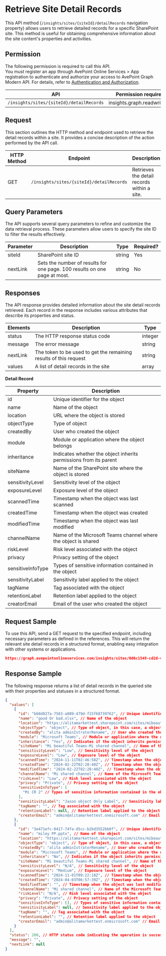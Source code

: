 # Retrieve Site Detail Records

This API method (`/insights/sites/{siteId}/detailRecords` navigation property) allows users to retrieve detailed records for a specific SharePoint site. This method is useful for obtaining comprehensive information about the site content's properties and activities.

[Detail record? site content? ]: #

## Permission

The following permission is required to call this API.  
You must register an app through AvePoint Online Services > App registration to authenticate and authorize your access to AvePoint Graph Modern API. For details, refer to [Authentication and Authorization](https://learn.avepoint.com/docs/Use-AvePoint-Graph-Modern-API.html#authentication-and-authorization).

| API     | Permission required | 
|-------------------|---------------|
| `/insights/sites/{siteId}/detailRecords` | insights.graph.readwrite.all  |

## Request

This section outlines the HTTP method and endpoint used to retrieve the detail records within a site. It provides a concise description of the action performed by the API call. 

| HTTP Method | Endpoint | Description |
| --- | --- | --- |
| GET | `/insights/sites/{siteId}/detailRecords` | Retrieves the detail records within a site. |



## Query Parameters

The API supports several query parameters to refine and customize the data retrieval process. These parameters allow users to specify the site ID to filter the results effectively.

| Parameter | Description | Type    | Required? |
|-----------|-------------|---------|-----------|
| siteId    | SharePoint site ID | string  | Yes       |
| nextLink  | Sets the number of results for one page. 100 results on one page at most. | string  | No        |

## Responses

The API response provides detailed information about the site detail records retrieved. Each record in the response includes various attributes that describe its properties and status.

| Elements | Description                                      | Type    |
|----------|--------------------------------------------------|---------|
| status   | The HTTP response status code                    | integer |
| message  | The error message                                | string  |
| nextLink | The token to be used to get the remaining results of this request | string  |
| values   | A list of detail records in the site          | array   |

**Detail Record**

| Property          | Description                                                                 |
|-------------------|-----------------------------------------------------------------------------|
| id                | Unique identifier for the object                                             |
| name              | Name of the object                                                            |
| location          | URL where the object is stored                                                |
| objectType        | Type of object                                     |
| createdBy         | User who created the object                                                   |
| module            | Module or application where the object belongs                                |
| inheritance       | Indicates whether the object inherits permissions from its parent                  |
| siteName          | Name of the SharePoint site where the object is stored                        |
| sensitivityLevel  | Sensitivity level of the object                                               |
| exposureLevel     | Exposure level of the object                                                  |
| scannedTime       | Timestamp when the object was last scanned                                    |
| createdTime       | Timestamp when the object was created                                         |
| modifiedTime      | Timestamp when the object was last modified                                   |
| channelName       | Name of the Microsoft Teams channel where the object is shared                |
| riskLevel         | Risk level associated with the object                                         |
| privacy           | Privacy setting of the object                                                 |
| sensitiveInfoType | Types of sensitive information contained in the object                        |
| sensitivityLabel  | Sensitivity label applied to the object                                       |
| tagName           | Tag associated with the object                                                |
| retentionLabel    | Retention label applied to the object                                         |
| creatorEmail      | Email of the user who created the object                                      |


## Request Sample

To use this API, send a GET request to the specified endpoint, including necessary parameters as defined in the references. This will return the relevant site detail records in a structured format, enabling easy integration with other systems or applications.

```json
https://graph.avepointonlineservices.com/insights/sites/0d6c1549-cd2d-4dd2-94b5-28df6da1f7e2/detailrecords?nextLink=1312312
```

## Response Sample

The following response returns a list of detail records in the queried site with their properties and statuses in a structured format.  

```json
{
  "values": [
    {
      "id": "b68d027a-7583-a089-479d-f15f68739762", // Unique identifier for the object
      "name": "good Or bad.xlsx", // Name of the object
      "location": "https://alitamarkettest.sharepoint.com/sites/mibeautifulteams-misharedchannel/shared documents/good or bad.xlsx", // URL where the object is stored
      "objectType": "object", // Type of object, in this case, a object
      "createdBy": "alita adminIstratorRename", // User who created the object
      "module": "Microsoft Teams", // Module or application where the object is used
      "inheritance": "Yes", // Indicates if the object inherits permissions from its parent
      "siteName": "Mi beautiful Teams-Mi shared channel", // Name of the SharePoint site where the object is stored
      "sensitivityLevel": "Low", // Sensitivity level of the object
      "exposureLevel": "Low", // Exposure level of the object
      "scannedTime": "2024-11-11T02:46:58Z", // Timestamp when the object was last scanned
      "createdTime": "2024-02-22T02:28:40Z", // Timestamp when the object was created
      "modifiedTime": "2024-02-22T02:28:40Z", // Timestamp when the object was last modified
      "channelName": "Mi shared channel", // Name of the Microsoft Teams channel where the object is shared
      "riskLevel": "Low", // Risk level associated with the object
      "privacy": "Private", // Privacy setting of the object
      "sensitiveInfoType": [
        "Mi CR 2" // Types of sensitive information contained in the object
      ],
      "sensitivityLabel": "Jason object Only Label", // Sensitivity label applied to the object
      "tagName": "", // Tag associated with the object
      "retentionLabel": null, // Retention label applied to the object
      "creatorEmail": "admin@alitamarkettest.onmicrosoft.com" // Email of the user who created the object
    },
    {
      "id": "3e471efc-0417-74fa-d5cc-b2bd3552bb0f", // Unique identifier for the object
      "name": "miley PP.pptx", // Name of the object
      "location": "https://alitamarkettest.sharepoint.com/sites/mibeautifulteams-misharedchannel/shared documents/miley pp.pptx", // URL where the object is stored
      "objectType": "object", // Type of object, in this case, a object
      "createdBy": "alita adminIstratorRename", // User who created the object
      "module": "Microsoft Teams", // Module or application where the object is used
      "inheritance": "No", // Indicates if the object inherits permissions from its parent
      "siteName": "Mi beautiful Teams-Mi shared channel", // Name of the SharePoint site where the object is stored
      "sensitivityLevel": "N/A", // Sensitivity level of the object
      "exposureLevel": "Medium", // Exposure level of the object
      "scannedTime": "2024-11-01T09:22:18Z", // Timestamp when the object was last scanned
      "createdTime": "2024-04-03T06:57:39Z", // Timestamp when the object was created
      "modifiedTime": "", // Timestamp when the object was last modified
      "channelName": "Mi shared channel", // Name of the Microsoft Teams channel where the object is shared
      "riskLevel": "N/A", // Risk level associated with the object
      "privacy": "Private", // Privacy setting of the object
      "sensitiveInfoType": [], // Types of sensitive information contained in the object
      "sensitivityLabel": null, // Sensitivity label applied to the object
      "tagName": "", // Tag associated with the object
      "retentionLabel": "", // Retention label applied to the object
      "creatorEmail": "admin@alitamarkettest.onmicrosoft.com" // Email of the user who created the object
    }
  ],
  "status": 200, // HTTP status code indicating the operation is successful.
  "message": "",
  "nextLink": null
}
```